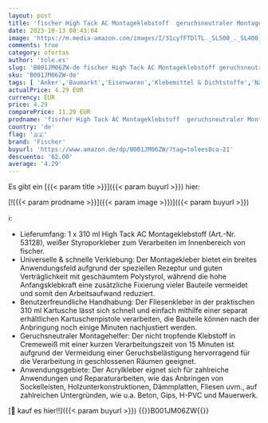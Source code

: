```yaml
---
layout: post
title: 'fischer High Tack AC Montageklebstoff  geruchsneutraler Montagekleber für den Innenbereich  Acrylatklebstoff zum Verkleben von Bauteilen & Ausgleichen von Unebenheiten  310 ml  weiß'
date: 2023-10-13 08:43:04
image: 'https://m.media-amazon.com/images/I/31cyfFTDlTL._SL500_._SL400_.jpg'
comments: true
category: ofertas
author: 'tole.es'
slug: 'B001JM06ZW-de fischer High Tack AC Montageklebstoff geruchsneutraler...'
sku: 'B001JM06ZW-de'
tags: [ 'Anker','Baumarkt','Eisenwaren','Klebemittel & Dichtstoffe','Nägel, Schrauben & Befestigungen','Universalkleber','fischer','🇩🇪', ]
actualPrice: 4.29 EUR
currency: EUR
price: 4.29
comparePrice: 11.29 EUR
prodname: 'fischer High Tack AC Montageklebstoff  geruchsneutraler Montagekleber für den Innenbereich  Acrylatklebstoff zum Verkleben von Bauteilen & Ausgleichen von Unebenheiten  310 ml  weiß'
country: 'de'
flag: '🇩🇪'
brand: 'Fischer'
buyurl: 'https://www.amazon.de/dp/B001JM06ZW/?tag=tolees0ca-21'
descuento: '62.00'
average: '4.29'
---
```


Es gibt ein [{{< param title >}}]({{< param buyurl >}}) hier:

[![{{< param prodname >}}]({{< param image >}})]({{< param buyurl >}})

ℹ️:

- Lieferumfang: 1 x 310 ml High Tack AC Montageklebstoff (Art.-Nr. 53128), weißer Styroporkleber zum Verarbeiten im Innenbereich von fischer.
- Universelle & schnelle Verklebung: Der Montagekleber bietet ein breites Anwendungsfeld aufgrund der speziellen Rezeptur und guten Verträglichkeit mit geschäumtem Polystyrol, während die hohe Anfangsklebkraft eine zusätzliche Fixierung vieler Bauteile vermeidet und somit den Arbeitsaufwand reduziert.
- Benutzerfreundliche Handhabung: Der Fliesenkleber in der praktischen 310 ml Kartusche lässt sich schnell und einfach mithilfe einer separat erhältlichen Kartuschenpistole verarbeiten, die Bauteile können nach der Anbringung noch einige Minuten nachjustiert werden.
- Geruchsneutraler Montagehelfer: Der nicht tropfende Klebstoff in Cremeweiß mit einer kurzen Verarbeitungszeit von 15 Minuten ist aufgrund der Vermeidung einer Geruchsbelästigung hervorragend für die Verarbeitung in geschlossenen Räumen geeignet.
- Anwendungsgebiete: Der Acrylkleber eignet sich für zahlreiche Anwendungen und Reparaturarbeiten, wie das Anbringen von Sockelleisten, Holzunterkonstruktionen, Dämmplatten, Fliesen uvm., auf zahlreichen Untergründen, wie u.a. Beton, Gips, H-PVC und Mauerwerk.

[🛒 kauf es hier!!]({{< param buyurl >}})
{{<world>}}B001JM06ZW{{</world>}}
